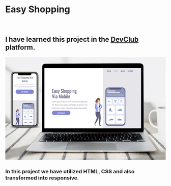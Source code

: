 <h1>Easy Shopping</h1>
<br>
<h2>I have learned this project in the <a href="http//rodolfomori.com.br/devclub">DevClub</a> platform.</h2>
<img src="./assets/Desktop-Mobile.png" alt="desktop-mobile">
<h3>In this project we have utilized HTML, CSS and also transformed into responsive.<h3>